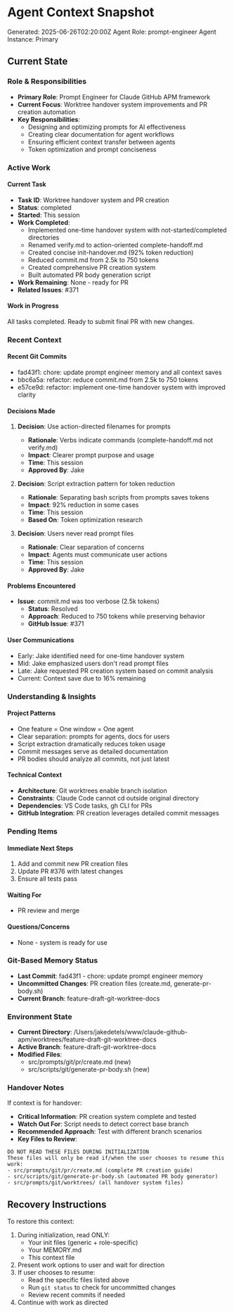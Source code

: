 # Agent Context Snapshot

Generated: 2025-06-26T02:20:00Z
Agent Role: prompt-engineer
Agent Instance: Primary

## Current State

### Role & Responsibilities

- **Primary Role**: Prompt Engineer for Claude GitHub APM framework
- **Current Focus**: Worktree handover system improvements and PR creation automation
- **Key Responsibilities**: 
  - Designing and optimizing prompts for AI effectiveness
  - Creating clear documentation for agent workflows
  - Ensuring efficient context transfer between agents
  - Token optimization and prompt conciseness

### Active Work

#### Current Task

- **Task ID**: Worktree handover system and PR creation
- **Status**: completed
- **Started**: This session
- **Work Completed**:
  - Implemented one-time handover system with not-started/completed directories
  - Renamed verify.md to action-oriented complete-handoff.md
  - Created concise init-handover.md (92% token reduction)
  - Reduced commit.md from 2.5k to 750 tokens
  - Created comprehensive PR creation system
  - Built automated PR body generation script
- **Work Remaining**: None - ready for PR
- **Related Issues**: #371

#### Work in Progress

All tasks completed. Ready to submit final PR with new changes.

### Recent Context

#### Recent Git Commits

- fad43f1: chore: update prompt engineer memory and all context saves
- bbc6a5a: refactor: reduce commit.md from 2.5k to 750 tokens  
- e57ce9d: refactor: implement one-time handover system with improved clarity

#### Decisions Made

1. **Decision**: Use action-directed filenames for prompts
   - **Rationale**: Verbs indicate commands (complete-handoff.md not verify.md)
   - **Impact**: Clearer prompt purpose and usage
   - **Time**: This session
   - **Approved By**: Jake

2. **Decision**: Script extraction pattern for token reduction
   - **Rationale**: Separating bash scripts from prompts saves tokens
   - **Impact**: 92% reduction in some cases
   - **Time**: This session  
   - **Based On**: Token optimization research

3. **Decision**: Users never read prompt files
   - **Rationale**: Clear separation of concerns
   - **Impact**: Agents must communicate user actions
   - **Time**: This session
   - **Approved By**: Jake

#### Problems Encountered

- **Issue**: commit.md was too verbose (2.5k tokens)
  - **Status**: Resolved
  - **Approach**: Reduced to 750 tokens while preserving behavior
  - **GitHub Issue**: #371

#### User Communications

- Early: Jake identified need for one-time handover system
- Mid: Jake emphasized users don't read prompt files
- Late: Jake requested PR creation system based on commit analysis
- Current: Context save due to 16% remaining

### Understanding & Insights

#### Project Patterns

- One feature = One window = One agent
- Clear separation: prompts for agents, docs for users
- Script extraction dramatically reduces token usage
- Commit messages serve as detailed documentation
- PR bodies should analyze all commits, not just latest

#### Technical Context

- **Architecture**: Git worktrees enable branch isolation
- **Constraints**: Claude Code cannot cd outside original directory
- **Dependencies**: VS Code tasks, gh CLI for PRs
- **GitHub Integration**: PR creation leverages detailed commit messages

### Pending Items

#### Immediate Next Steps

1. Add and commit new PR creation files
2. Update PR #376 with latest changes
3. Ensure all tests pass

#### Waiting For

- PR review and merge

#### Questions/Concerns

- None - system is ready for use

### Git-Based Memory Status

- **Last Commit**: fad43f1 - chore: update prompt engineer memory
- **Uncommitted Changes**: PR creation files (create.md, generate-pr-body.sh)
- **Current Branch**: feature-draft-git-worktree-docs

### Environment State

- **Current Directory**: /Users/jakedetels/www/claude-github-apm/worktrees/feature-draft-git-worktree-docs
- **Active Branch**: feature-draft-git-worktree-docs
- **Modified Files**: 
  - src/prompts/git/pr/create.md (new)
  - src/scripts/git/generate-pr-body.sh (new)

### Handover Notes

If context is for handover:

- **Critical Information**: PR creation system complete and tested
- **Watch Out For**: Script needs to detect correct base branch
- **Recommended Approach**: Test with different branch scenarios
- **Key Files to Review**: 

```
DO NOT READ THESE FILES DURING INITIALIZATION
These files will only be read if/when the user chooses to resume this work:
- src/prompts/git/pr/create.md (complete PR creation guide)
- src/scripts/git/generate-pr-body.sh (automated PR body generator)
- src/prompts/git/worktrees/ (all handover system files)
```

## Recovery Instructions

To restore this context:

1. During initialization, read ONLY:
   - Your init files (generic + role-specific)
   - Your MEMORY.md
   - This context file
2. Present work options to user and wait for direction
3. If user chooses to resume:
   - Read the specific files listed above
   - Run `git status` to check for uncommitted changes
   - Review recent commits if needed
4. Continue with work as directed